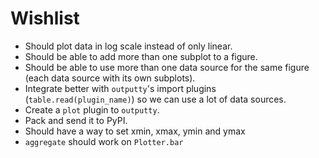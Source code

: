 Wishlist
========

- Should plot data in log scale instead of only linear.
- Should be able to add more than one subplot to a figure.
- Should be able to use more than one data source for the same figure (each
  data source with its own subplots).
- Integrate better with `outputty`'s import plugins (`table.read(plugin_name)`)
  so we can use a lot of data sources.
- Create a `plot` plugin to `outputty`.
- Pack and send it to PyPI.
- Should have a way to set xmin, xmax, ymin and ymax
- `aggregate` should work on `Plotter.bar`
